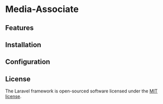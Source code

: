 # Media-Associate 

## Features

## Installation

## Configuration

## License

The Laravel framework is open-sourced software licensed under the [MIT license](https://opensource.org/licenses/MIT).

